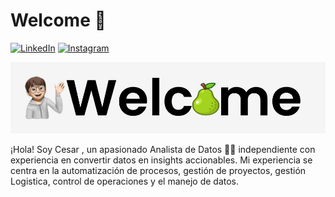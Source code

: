 #  Welcome :pear:
[<img src="https://upload.wikimedia.org/wikipedia/commons/c/ca/LinkedIn_logo_initials.png" alt="LinkedIn" width="30"/>](https://www.linkedin.com/in/cesar-juarez-444a03166/) [<img src="https://upload.wikimedia.org/wikipedia/commons/e/e7/Instagram_logo_2016.svg" alt="Instagram" width="30"/>](https://www.instagram.com/cesarjuarezda/)

<img src="https://raw.githubusercontent.com/Pear-itaPE/Pear-itaPE/main/Captura%20de%20pantalla%202023-12-13%20212510.png" alt="Data Analyst">


¡Hola! Soy Cesar , un apasionado Analista de Datos 👨‍💻 independiente con experiencia en convertir datos en insights accionables. Mi experiencia se centra en la automatización de procesos, gestión de proyectos, gestión Logistica, control de operaciones y el manejo de datos.


